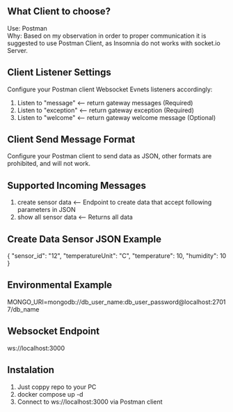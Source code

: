 ## What Client to choose? 
Use: Postman<br/>Why: Based on my observation in order to proper communication it is suggested to use Postman Client, as Insomnia do not works with socket.io Server.

## Client Listener Settings
Configure your Postman client Websocket Evnets listeners accordingly: 
1. Listen to "message" <-- return gateway messages (Required)
2. Listen to "exception" <-- return gateway exception (Required)
3. Listen to "welcome" <-- return gateway welcome message (Optional)

## Client Send Message Format
Configure your Postman client to send data as JSON, other formats are prohibited, and will not work. 

## Supported Incoming Messages
1. create sensor data <-- Endpoint to create data that accept following parameters in JSON
2. show all sensor data <-- Returns all data

## Create Data Sensor JSON Example
{ "sensor_id": "12", "temperatureUnit": "C", "temperature": 10, "humidity": 10 }

## Environmental Example
MONGO_URI=mongodb://db_user_name:db_user_password@localhost:27017/db_name

## Websocket Endpoint 
ws://localhost:3000 

## Instalation
1. Just coppy repo to your PC
2. docker compose up -d
3. Connect to ws://localhost:3000 via Postman client